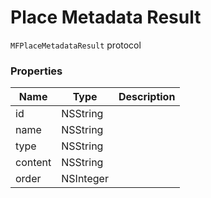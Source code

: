 # Place Metadata Result

`MFPlaceMetadataResult` protocol

### Properties

| Name              | Type      | Description                           |
|-------------------|-----------|---------------------------------------|
| id                | NSString  |                                       |
| name              | NSString  |                                       |
| type              | NSString  |                                       |
| content           | NSString  |                                       |
| order             | NSInteger |                                       |

